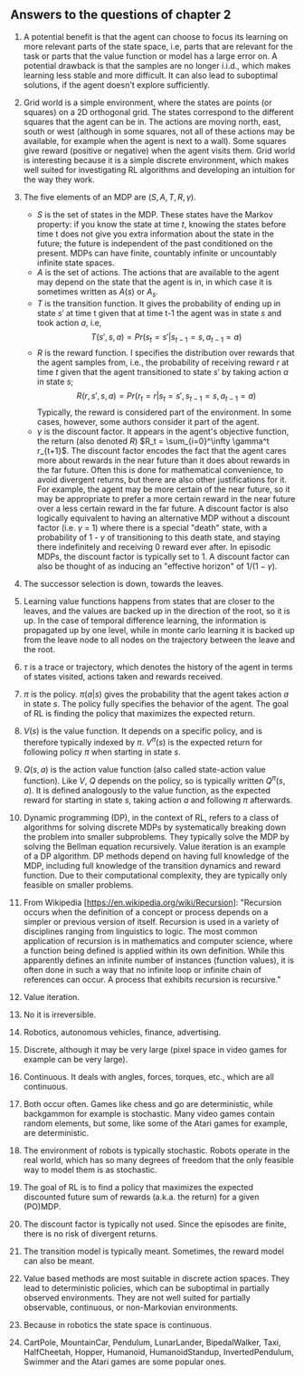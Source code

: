 ## Answers to the questions of chapter 2

1. A potential benefit is that the agent can choose to focus its learning on more relevant parts of the state space, i.e, parts that are relevant for the task or parts that the value function or model has a large error on. A potential drawback is that the samples are no longer i.i.d., which makes learning less stable and more difficult. It can also lead to suboptimal solutions, if the agent doesn't explore sufficiently.

2. Grid world is a simple environment, where the states are points (or squares) on a 2D orthogonal grid. The states correspond to the different squares that the agent can be in. The actions are moving north, east, south or west (although in some squares, not all of these actions may be available, for example when the agent is next to a wall). Some squares give reward (positive or negative) when the agent visits them. Grid world is interesting because it is a simple discrete environment, which makes well suited for investigating RL algorithms and developing an intuition for
the way they work.

3. The five elements of an MDP are $(S, A, T, R, \gamma)$.
    * $S$ is the set of states in the MDP. These states have the Markov property: if you know the state at time $t$, knowing the states before time t does not give you extra information about the state in the future; the future is independent of the past conditioned on the present. MDPs can have finite, countably infinite or uncountably infinite state spaces.
    * $A$ is the set of actions. The actions that are available to the agent may depend on the state that the agent is in, in which case it is sometimes written as $A(s)$ or $A_s$. 
    * $T$ is the transition function. It gives the probability of ending up in state $s'$ at time t given that at time t-1 the agent was in state $s$ and took action $a$, i.e, $$T(s', s, a) = Pr(s_t = s' | s_{t-1} = s, a_{t-1} = a)$$
    * $R$ is the reward function. I specifies the distribution over rewards that the agent samples from, i.e., the probability of receiving reward $r$ at time $t$ given that the agent transitioned to state $s'$ by taking action $a$ in state $s$; $$R(r, s', s, a) = Pr(r_t = r | s_t = s', s_{t-1} = s, a_{t-1} = a)$$ Typically, the reward is considered part of the environment. In some cases, however, some authors consider it part of the agent.   
    * $\gamma$ is the discount factor. It appears in the agent's objective function, the return (also denoted $R$) $R_t = \sum_{i=0}^\infty \gamma^t r_{t+1}$. The discount factor encodes the fact that the agent cares more about rewards in the near future than it does about rewards in the far future. Often this is done for mathematical convenience, to avoid divergent returns, but there are also other justifications for it. For example, the agent may be more certain of the near future, so it may be appropriate to prefer a more certain reward in the near future over a less certain reward in the far future. A discount factor is also logically equivalent to having an alternative MDP without a discount factor (i.e. $\gamma$ = 1) where there is a special "death" state, with a probability of 1 - $\gamma$ of transitioning to this death state, and staying there indefinitely and receiving 0 reward ever after. In episodic MDPs, the discount factor is typically set to 1. A discount factor can also be thought of as inducing an "effective horizon" of $1/(1-\gamma)$.

4. The successor selection is down, towards the leaves.

5. Learning value functions happens from states that are closer to the leaves, and the values are backed up in the direction of the root, so it is up. In the case of temporal difference learning, the information is propagated up by one
level, while in monte carlo learning it is backed up from the leave node to all nodes on the trajectory between the leave and the root.

6. $\tau$ is a trace or trajectory, which denotes the history of the agent in terms of states visited, actions taken and rewards received.

7. $\pi$ is the policy. $\pi(a|s)$ gives the probability that the agent takes action $a$ in state $s$. The policy fully specifies the behavior of the agent. The goal of RL is finding the policy that maximizes the expected return.

8. $V(s)$ is the value function. It depends on a specific policy, and is therefore typically indexed by $\pi$. $V^\pi(s)$ is the expected return for following policy $\pi$ when starting in state $s$.

9. $Q(s,a)$ is the action value function (also called state-action value function). Like $V$, $Q$ depends on the policy, so is typically written $Q^\pi(s, a)$. It is defined analogously to the value function, as the expected reward for starting in state $s$, taking action $a$ and following $\pi$ afterwards.

10. Dynamic programming (DP), in the context of RL, refers to a class of algorithms for solving discrete MDPs by systematically breaking down the problem into smaller subproblems. They typically solve the MDP by solving the Bellman equation recursively. Value iteration is an example of a DP algorithm. DP methods depend on having full knowledge of the MDP, including full knowledge of the transition dynamics and reward function. Due to their computational complexity, they are typically only feasible on smaller problems.

11. From Wikipedia [https://en.wikipedia.org/wiki/Recursion]: "Recursion occurs when the definition of a concept or process depends on a simpler or previous version of itself. Recursion is used in a variety of disciplines ranging from linguistics to logic. The most common application of recursion is in mathematics and computer science, where a function being defined is applied within its own definition. While this apparently defines an infinite number of instances (function values), it is often done in such a way that no infinite loop or infinite chain of references can occur.
A process that exhibits recursion is recursive."

12. Value iteration.

13. No it is irreversible.

14. Robotics, autonomous vehicles, finance, advertising.

15. Discrete, although it may be very large (pixel space in video games for example can be very large).

16. Continuous. It deals with angles, forces, torques, etc., which are all continuous.

17. Both occur often. Games like chess and go are deterministic, while backgammon for example is stochastic. Many video games contain random elements, but some, like some of the Atari games for example, are deterministic.

18. The environment of robots is typically stochastic. Robots operate in the real world, which has so many degrees of freedom that the only feasible way to model them is as stochastic.

19. The goal of RL is to find a policy that maximizes the expected discounted future sum of rewards (a.k.a. the return) for a given (PO)MDP.

20. The discount factor is typically not used. Since the episodes are finite, there is no risk of divergent returns.

21. The transition model is typically meant. Sometimes, the reward model can also be meant.

22. Value based methods are most suitable in discrete action spaces. They lead to deterministic policies, which can be suboptimal in partially observed environments. They are not well suited for partially observable, continuous, or non-Markovian environments. 

23. Because in robotics the state space is continuous.

24. CartPole, MountainCar, Pendulum, LunarLander, BipedalWalker, Taxi, HalfCheetah, Hopper, Humanoid, HumanoidStandup, InvertedPendulum, Swimmer and the Atari games are some popular ones.
